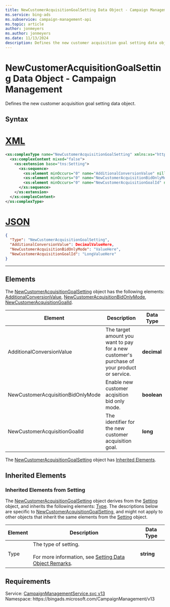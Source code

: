 ```yaml
---
title: NewCustomerAcquisitionGoalSetting Data Object - Campaign Management
ms.service: bing-ads
ms.subservice: campaign-management-api
ms.topic: article
author: jonmeyers
ms.author: jonmeyers
ms.date: 11/13/2024
description: Defines the new customer acquisition goal setting data object.
---
```

# NewCustomerAcquisitionGoalSetting Data Object - Campaign Management
Defines the new customer acquisition goal setting data object.

## Syntax

# [XML](#tab/xml)

```xml
<xs:complexType name="NewCustomerAcquisitionGoalSetting" xmlns:xs="http://www.w3.org/2001/XMLSchema">
  <xs:complexContent mixed="false">
    <xs:extension base="tns:Setting">
      <xs:sequence>
        <xs:element minOccurs="0" name="AdditionalConversionValue" nillable="true" type="xs:decimal" />
        <xs:element minOccurs="0" name="NewCustomerAcquisitionBidOnlyMode" nillable="true" type="xs:boolean" />
        <xs:element minOccurs="0" name="NewCustomerAcquisitionGoalId" nillable="true" type="xs:long" />
      </xs:sequence>
    </xs:extension>
  </xs:complexContent>
</xs:complexType>
```

# [JSON](#tab/json)

```json
{
  "Type": "NewCustomerAcquisitionGoalSetting",
  "AdditionalConversionValue": DecimalValueHere,
  "NewCustomerAcquisitionBidOnlyMode": "ValueHere",
  "NewCustomerAcquisitionGoalId": "LongValueHere"
}
```

-----

## <a name="elements"></a>Elements

The [NewCustomerAcquisitionGoalSetting](newcustomeracquisitiongoalsetting.md) object has the following elements: [AdditionalConversionValue](#additionalconversionvalue), [NewCustomerAcquisitionBidOnlyMode](#newcustomeracquisitionbidonlymode), [NewCustomerAcquisitionGoalId](#newcustomeracquisitiongoalid).

|Element|Description|Data Type|
|-----------|---------------|-------------|
|<a name="additionalconversionvalue"></a>AdditionalConversionValue|The target amount you want to pay for a new customer's purchase of your product or service.|**decimal**|
|<a name="newcustomeracquisitionbidonlymode"></a>NewCustomerAcquisitionBidOnlyMode|Enable new customer acqisition bid only mode.|**boolean**|
|<a name="newcustomeracquisitiongoalid"></a>NewCustomerAcquisitionGoalId|The identifier for the new customer acquisition goal.|**long**|

The [NewCustomerAcquisitionGoalSetting](newcustomeracquisitiongoalsetting.md) object has [Inherited Elements](#inheritedelements).

## <a name="inheritedelements"></a>Inherited Elements

### <a name="inheritedelementssetting"></a>Inherited Elements from Setting
The [NewCustomerAcquisitionGoalSetting](newcustomeracquisitiongoalsetting.md) object derives from the [Setting](setting.md) object, and inherits the following elements: [Type](#type). The descriptions below are specific to [NewCustomerAcquisitionGoalSetting](newcustomeracquisitiongoalsetting.md), and might not apply to other objects that inherit the same elements from the [Setting](setting.md) object.  

|Element|Description|Data Type|
|-----------|---------------|-------------|
|<a name="type"></a>Type|The type of setting.<br/><br/>For more information, see [Setting Data Object Remarks](setting.md#remarks).|**string**|

## Requirements
Service: [CampaignManagementService.svc v13](https://campaign.api.bingads.microsoft.com/Api/Advertiser/CampaignManagement/v13/CampaignManagementService.svc)  
Namespace: https\://bingads.microsoft.com/CampaignManagement/v13  

